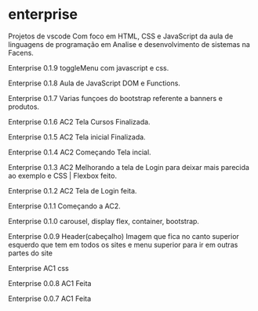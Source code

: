 # enterprise

Projetos de vscode Com foco em HTML, CSS e JavaScript da aula de linguagens de programação em Analise e desenvolvimento de sistemas na Facens.

Enterprise 0.1.9 toggleMenu com javascript e css.

Enterprise 0.1.8 Aula de JavaScript DOM e Functions.

Enterprise 0.1.7 Varias funçoes do bootstrap referente a banners e produtos.

Enterprise 0.1.6 AC2 Tela Cursos Finalizada.

Enterprise 0.1.5 AC2 Tela inicial Finalizada.

Enterprise 0.1.4 AC2 Começando Tela incial.

Enterprise 0.1.3 AC2 Melhorando a tela de Login para deixar mais parecida ao exemplo e CSS | Flexbox feito.

Enterprise 0.1.2 AC2 Tela de Login feita.

Enterprise 0.1.1 Começando a AC2.

Enterprise 0.1.0 carousel, display flex, container, bootstrap.

Enterprise 0.0.9 Header(cabeçalho) Imagem que fica no canto superior esquerdo que tem em todos os sites e menu superior para ir em outras partes do site

Enterprise AC1 css

Enterprise 0.0.8 AC1 Feita

Enterprise 0.0.7 AC1 Feita
